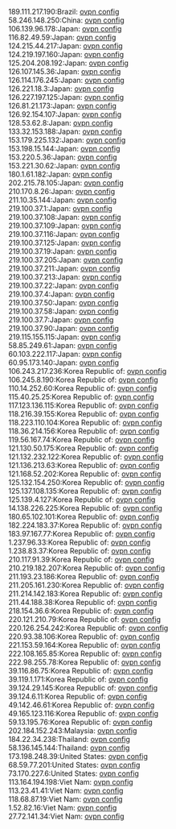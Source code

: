 189.111.217.190:Brazil: [ovpn config](vpn/189_111_217_190.ovpn)  
58.246.148.250:China: [ovpn config](vpn/58_246_148_250.ovpn)  
106.139.96.178:Japan: [ovpn config](vpn/106_139_96_178.ovpn)  
116.82.49.59:Japan: [ovpn config](vpn/116_82_49_59.ovpn)  
124.215.44.217:Japan: [ovpn config](vpn/124_215_44_217.ovpn)  
124.219.197.160:Japan: [ovpn config](vpn/124_219_197_160.ovpn)  
125.204.208.192:Japan: [ovpn config](vpn/125_204_208_192.ovpn)  
126.107.145.36:Japan: [ovpn config](vpn/126_107_145_36.ovpn)  
126.114.176.245:Japan: [ovpn config](vpn/126_114_176_245.ovpn)  
126.221.18.3:Japan: [ovpn config](vpn/126_221_18_3.ovpn)  
126.227.197.125:Japan: [ovpn config](vpn/126_227_197_125.ovpn)  
126.81.21.173:Japan: [ovpn config](vpn/126_81_21_173.ovpn)  
126.92.154.107:Japan: [ovpn config](vpn/126_92_154_107.ovpn)  
128.53.62.8:Japan: [ovpn config](vpn/128_53_62_8.ovpn)  
133.32.153.188:Japan: [ovpn config](vpn/133_32_153_188.ovpn)  
153.179.225.132:Japan: [ovpn config](vpn/153_179_225_132.ovpn)  
153.198.15.144:Japan: [ovpn config](vpn/153_198_15_144.ovpn)  
153.220.5.36:Japan: [ovpn config](vpn/153_220_5_36.ovpn)  
153.221.30.62:Japan: [ovpn config](vpn/153_221_30_62.ovpn)  
180.1.61.182:Japan: [ovpn config](vpn/180_1_61_182.ovpn)  
202.215.78.105:Japan: [ovpn config](vpn/202_215_78_105.ovpn)  
210.170.8.26:Japan: [ovpn config](vpn/210_170_8_26.ovpn)  
211.10.35.144:Japan: [ovpn config](vpn/211_10_35_144.ovpn)  
219.100.37.1:Japan: [ovpn config](vpn/219_100_37_1.ovpn)  
219.100.37.108:Japan: [ovpn config](vpn/219_100_37_108.ovpn)  
219.100.37.109:Japan: [ovpn config](vpn/219_100_37_109.ovpn)  
219.100.37.116:Japan: [ovpn config](vpn/219_100_37_116.ovpn)  
219.100.37.125:Japan: [ovpn config](vpn/219_100_37_125.ovpn)  
219.100.37.19:Japan: [ovpn config](vpn/219_100_37_19.ovpn)  
219.100.37.205:Japan: [ovpn config](vpn/219_100_37_205.ovpn)  
219.100.37.211:Japan: [ovpn config](vpn/219_100_37_211.ovpn)  
219.100.37.213:Japan: [ovpn config](vpn/219_100_37_213.ovpn)  
219.100.37.22:Japan: [ovpn config](vpn/219_100_37_22.ovpn)  
219.100.37.4:Japan: [ovpn config](vpn/219_100_37_4.ovpn)  
219.100.37.50:Japan: [ovpn config](vpn/219_100_37_50.ovpn)  
219.100.37.58:Japan: [ovpn config](vpn/219_100_37_58.ovpn)  
219.100.37.7:Japan: [ovpn config](vpn/219_100_37_7.ovpn)  
219.100.37.90:Japan: [ovpn config](vpn/219_100_37_90.ovpn)  
219.115.155.115:Japan: [ovpn config](vpn/219_115_155_115.ovpn)  
58.85.249.61:Japan: [ovpn config](vpn/58_85_249_61.ovpn)  
60.103.222.117:Japan: [ovpn config](vpn/60_103_222_117.ovpn)  
60.95.173.140:Japan: [ovpn config](vpn/60_95_173_140.ovpn)  
106.243.217.236:Korea Republic of: [ovpn config](vpn/106_243_217_236.ovpn)  
106.245.8.190:Korea Republic of: [ovpn config](vpn/106_245_8_190.ovpn)  
110.14.252.60:Korea Republic of: [ovpn config](vpn/110_14_252_60.ovpn)  
115.40.25.25:Korea Republic of: [ovpn config](vpn/115_40_25_25.ovpn)  
117.123.136.115:Korea Republic of: [ovpn config](vpn/117_123_136_115.ovpn)  
118.216.39.155:Korea Republic of: [ovpn config](vpn/118_216_39_155.ovpn)  
118.223.110.104:Korea Republic of: [ovpn config](vpn/118_223_110_104.ovpn)  
118.36.214.156:Korea Republic of: [ovpn config](vpn/118_36_214_156.ovpn)  
119.56.167.74:Korea Republic of: [ovpn config](vpn/119_56_167_74.ovpn)  
121.130.50.175:Korea Republic of: [ovpn config](vpn/121_130_50_175.ovpn)  
121.132.232.122:Korea Republic of: [ovpn config](vpn/121_132_232_122.ovpn)  
121.136.213.63:Korea Republic of: [ovpn config](vpn/121_136_213_63.ovpn)  
121.168.52.202:Korea Republic of: [ovpn config](vpn/121_168_52_202.ovpn)  
125.132.154.250:Korea Republic of: [ovpn config](vpn/125_132_154_250.ovpn)  
125.137.108.135:Korea Republic of: [ovpn config](vpn/125_137_108_135.ovpn)  
125.139.4.127:Korea Republic of: [ovpn config](vpn/125_139_4_127.ovpn)  
14.138.226.225:Korea Republic of: [ovpn config](vpn/14_138_226_225.ovpn)  
180.65.102.101:Korea Republic of: [ovpn config](vpn/180_65_102_101.ovpn)  
182.224.183.37:Korea Republic of: [ovpn config](vpn/182_224_183_37.ovpn)  
183.97.167.77:Korea Republic of: [ovpn config](vpn/183_97_167_77.ovpn)  
1.237.96.33:Korea Republic of: [ovpn config](vpn/1_237_96_33.ovpn)  
1.238.83.37:Korea Republic of: [ovpn config](vpn/1_238_83_37.ovpn)  
210.117.91.39:Korea Republic of: [ovpn config](vpn/210_117_91_39.ovpn)  
210.219.182.207:Korea Republic of: [ovpn config](vpn/210_219_182_207.ovpn)  
211.193.23.186:Korea Republic of: [ovpn config](vpn/211_193_23_186.ovpn)  
211.205.161.230:Korea Republic of: [ovpn config](vpn/211_205_161_230.ovpn)  
211.214.142.183:Korea Republic of: [ovpn config](vpn/211_214_142_183.ovpn)  
211.44.188.38:Korea Republic of: [ovpn config](vpn/211_44_188_38.ovpn)  
218.154.36.6:Korea Republic of: [ovpn config](vpn/218_154_36_6.ovpn)  
220.121.210.79:Korea Republic of: [ovpn config](vpn/220_121_210_79.ovpn)  
220.126.254.242:Korea Republic of: [ovpn config](vpn/220_126_254_242.ovpn)  
220.93.38.106:Korea Republic of: [ovpn config](vpn/220_93_38_106.ovpn)  
221.153.59.164:Korea Republic of: [ovpn config](vpn/221_153_59_164.ovpn)  
222.108.165.85:Korea Republic of: [ovpn config](vpn/222_108_165_85.ovpn)  
222.98.255.78:Korea Republic of: [ovpn config](vpn/222_98_255_78.ovpn)  
39.116.86.75:Korea Republic of: [ovpn config](vpn/39_116_86_75.ovpn)  
39.119.1.171:Korea Republic of: [ovpn config](vpn/39_119_1_171.ovpn)  
39.124.29.145:Korea Republic of: [ovpn config](vpn/39_124_29_145.ovpn)  
39.124.6.11:Korea Republic of: [ovpn config](vpn/39_124_6_11.ovpn)  
49.142.46.61:Korea Republic of: [ovpn config](vpn/49_142_46_61.ovpn)  
49.165.123.116:Korea Republic of: [ovpn config](vpn/49_165_123_116.ovpn)  
59.13.195.76:Korea Republic of: [ovpn config](vpn/59_13_195_76.ovpn)  
202.184.152.243:Malaysia: [ovpn config](vpn/202_184_152_243.ovpn)  
184.22.34.238:Thailand: [ovpn config](vpn/184_22_34_238.ovpn)  
58.136.145.144:Thailand: [ovpn config](vpn/58_136_145_144.ovpn)  
173.198.248.39:United States: [ovpn config](vpn/173_198_248_39.ovpn)  
68.59.77.201:United States: [ovpn config](vpn/68_59_77_201.ovpn)  
73.170.227.6:United States: [ovpn config](vpn/73_170_227_6.ovpn)  
113.164.194.198:Viet Nam: [ovpn config](vpn/113_164_194_198.ovpn)  
113.23.41.41:Viet Nam: [ovpn config](vpn/113_23_41_41.ovpn)  
118.68.87.19:Viet Nam: [ovpn config](vpn/118_68_87_19.ovpn)  
1.52.82.16:Viet Nam: [ovpn config](vpn/1_52_82_16.ovpn)  
27.72.141.34:Viet Nam: [ovpn config](vpn/27_72_141_34.ovpn)  
